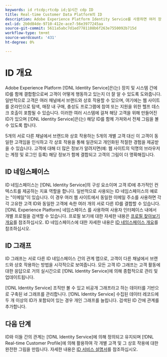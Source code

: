 ```yaml
---
keywords: id rtcdp;rtcdp id;실시간 cdp ID
title: Real-time Customer Data Platform의 ID
description: Adobe Experience Platform Identity Service를 사용하면 여러 장치 및 시스템에서 ID를 함께 결합함으로써 고객 및 해당 행동을 보다 잘 파악할 수 있습니다.
exl-id: 2b0d84de-9710-412e-ace7-56e3977245aa
source-git-commit: 5611a5abc7d1ed7781108b6f263e7550092b715d
workflow-type: tm+mt
source-wordcount: '431'
ht-degree: 0%

---
```


# ID 개요

Adobe Experience Platform [!DNL Identity Service]은(는) 장치 및 시스템 간에 ID를 함께 결합함으로써 고객이 어떻게 행동하고 있는지 더 잘 알 수 있도록 도와줍니다. 일반적으로 고객은 여러 채널에서 브랜드와 상호 작용할 수 있으며, 여기에는 웹 사이트를 온라인으로 탐색, 매장 내 구매, 충성도 프로그램에 참여 또는 지원을 위한 헬프 데스크 호출이 포함될 수 있습니다. 이러한 여러 시스템에 걸쳐 해당 고객을 위해 만들어진 ID가 있으며 [!DNL Identity Service]은(는) 해당 ID를 함께 가져와서 전체 그림을 볼 수 있도록 합니다.

5개의 서로 다른 채널에서 브랜드와 상호 작용하는 5개의 개별 고객 대신 이 고객이 동일한 고객임을 인식하고 각 상호 작용을 통해 일관되고 개인화된 적절한 경험을 제공받을 수 있습니다. 고객에 대해 더 많은 정보가 알려지면(예: 웹 사이트의 익명의 브라우저는 계정 및 로그인 등록) 해당 정보가 함께 결합되고 고객의 그림이 더 명확해집니다.

## ID 네임스페이스

ID 네임스페이스는 [!DNL Identity Service]의 구성 요소이며 고객 ID에 추가적인 컨텍스트를 제공하는 지표 역할을 합니다. 일반적으로 사용되는 ID 네임스페이스의 예로는 &quot;이메일&quot;이 있습니다. 이 경우 여러 웹 사이트에서 동일한 이메일 주소를 사용하면 각각 고유한 고객 ID와 동일한 고객에 속한 여러 개의 서로 다른 ID를 결합할 수 있습니다. [!DNL Experience Platform] 네임스페이스 를 사용하여 사용자 인터페이스 내에서 개별 프로필을 검색할 수 있습니다. 프로필 보기에 대한 자세한 내용은 [프로필 찾아보기 개요](profile-browse.md)를 참조하십시오. ID 네임스페이스에 대한 자세한 내용은 [ID 네임스페이스 개요](../../identity-service/namespaces.md)를 참조하십시오.

## ID 그래프

ID 그래프는 서로 다른 ID 네임스페이스 간의 관계 맵으로, 고객이 다른 채널에서 브랜드와 상호 작용하는 방법을 시각적으로 보여줍니다. 모든 고객 ID 그래프는 고객 활동에 대한 응답으로 거의 실시간으로 [!DNL Identity Service]에 의해 종합적으로 관리 및 업데이트됩니다.

[!DNL Identity Service] 조직만 볼 수 있고 비공개 그래프라고 하는 데이터를 기반으로 구축된 id 그래프를 관리합니다. [!DNL Identity Service] 수집된 데이터 레코드에 두 개 이상의 ID가 포함되어 있는 경우 개인 그래프를 늘립니다. 검색된 ID 간에 관계를 추가합니다.

## 다음 단계

ID와 이들 간의 관계는 [!DNL Identity Service]에 의해 정의되고 유지되며 [!DNL Real-time Customer Profile]에 의해 활용하여 각 개별 고객 및 그 상호 작용에 대한 완전한 그림을 만듭니다. 자세한 내용은 [ID 서비스 설명서](../../identity-service/home.md)를 참조하십시오.
